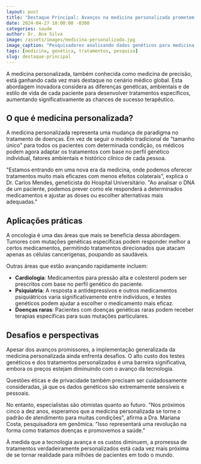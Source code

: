 ```yaml
---
layout: post
title: "Destaque Principal: Avanços na medicina personalizada prometem revolucionar tratamentos"
date: 2024-04-27 10:00:00 -0300
categories: saude
author: Dr. Ana Silva
image: /assets/images/medicina-personalizada.jpg
image_caption: "Pesquisadores analisando dados genéticos para medicina personalizada"
tags: [medicina, genética, tratamentos, pesquisa]
slug: destaque-principal
---
```


A medicina personalizada, também conhecida como medicina de precisão, está ganhando cada vez mais destaque no cenário médico global. Esta abordagem inovadora considera as diferenças genéticas, ambientais e de estilo de vida de cada paciente para desenvolver tratamentos específicos, aumentando significativamente as chances de sucesso terapêutico.

## O que é medicina personalizada?

A medicina personalizada representa uma mudança de paradigma no tratamento de doenças. Em vez de seguir o modelo tradicional de "tamanho único" para todos os pacientes com determinada condição, os médicos podem agora adaptar os tratamentos com base no perfil genético individual, fatores ambientais e histórico clínico de cada pessoa.

"Estamos entrando em uma nova era da medicina, onde podemos oferecer tratamentos muito mais eficazes com menos efeitos colaterais", explica o Dr. Carlos Mendes, geneticista do Hospital Universitário. "Ao analisar o DNA de um paciente, podemos prever como ele responderá a determinados medicamentos e ajustar as doses ou escolher alternativas mais adequadas."

## Aplicações práticas

A oncologia é uma das áreas que mais se beneficia dessa abordagem. Tumores com mutações genéticas específicas podem responder melhor a certos medicamentos, permitindo tratamentos direcionados que atacam apenas as células cancerígenas, poupando as saudáveis.

Outras áreas que estão avançando rapidamente incluem:

- **Cardiologia**: Medicamentos para pressão alta e colesterol podem ser prescritos com base no perfil genético do paciente.
- **Psiquiatria**: A resposta a antidepressivos e outros medicamentos psiquiátricos varia significativamente entre indivíduos, e testes genéticos podem ajudar a escolher o medicamento mais eficaz.
- **Doenças raras**: Pacientes com doenças genéticas raras podem receber terapias específicas para suas mutações particulares.

## Desafios e perspectivas

Apesar dos avanços promissores, a implementação generalizada da medicina personalizada ainda enfrenta desafios. O alto custo dos testes genéticos e dos tratamentos personalizados é uma barreira significativa, embora os preços estejam diminuindo com o avanço da tecnologia.

Questões éticas e de privacidade também precisam ser cuidadosamente consideradas, já que os dados genéticos são extremamente sensíveis e pessoais.

No entanto, especialistas são otimistas quanto ao futuro. "Nos próximos cinco a dez anos, esperamos que a medicina personalizada se torne o padrão de atendimento para muitas condições", afirma a Dra. Mariana Costa, pesquisadora em genômica. "Isso representará uma revolução na forma como tratamos doenças e promovemos a saúde."

À medida que a tecnologia avança e os custos diminuem, a promessa de tratamentos verdadeiramente personalizados está cada vez mais próxima de se tornar realidade para milhões de pacientes em todo o mundo.
